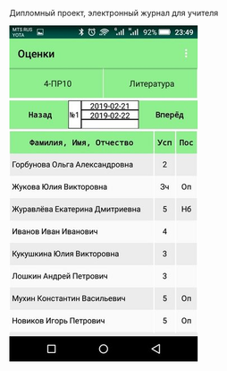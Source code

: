 Дипломный проект, электронный журнал для учителя

![Image alt](https://github.com/FurionMaNa/CollegeJournal/raw/master/587163220.jpeg)

